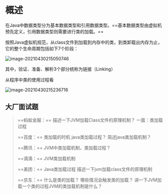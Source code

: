 # 概述

在Java中数据类型分为基本数据类型和引用数据类型。==基本数据类型由虚拟机预先定义，引用数据类型则需要进行类的加载。==

按照Java虚拟机规范，从class文件到加载到内存中的类，到类卸载出内存为止，它的整个生命周期包括如下7个阶段：

![image-20210430215050746](https://gitee.com/vectorx/ImageCloud/raw/master/img/20210430215101.png)

其中，验证、准备、解析3个部分统称为链接（Linking）

从程序中类的使用过程看

![image-20210430215236716](https://gitee.com/vectorx/ImageCloud/raw/master/img/20210430215239.png)

## 大厂面试题

> ==蚂蚁金服：==
> 描述一下JVM加载Class文件的原理机制？
> 一面：类加载过程
>
> ==百度：==
> 类加载的时机
> java类加载过程？
> 简述java类加载机制？
>
> ==腾讯：==
> JVM中类加载机制，类加载过程？
>
> ==滴滴：==
> JVM类加载机制
>
> ==美团：==
> Java类加载过程
> 描述一下jvm加载class文件的原理机制
>
> ==京东：==
> 什么是类的加载？
> 哪些情况会触发类的加载？
> 讲一下JVM加载一个类的过程JVM的类加载机制是什么？
